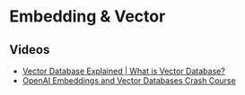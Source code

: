 # Embedding & Vector

## Videos
- [Vector Database Explained | What is Vector Database?](https://www.youtube.com/watch?v=72XgD322wZ8)
- [OpenAI Embeddings and Vector Databases Crash Course](https://www.youtube.com/watch?v=ySus5ZS0b94)
